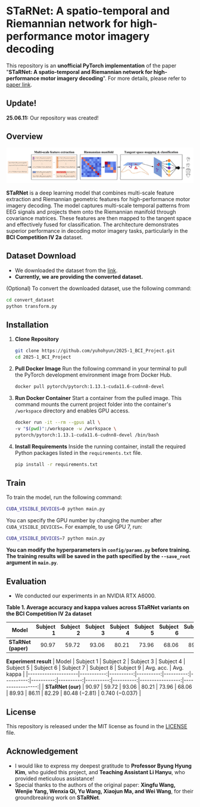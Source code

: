 # STaRNet: A spatio-temporal and Riemannian network for high-performance motor imagery decoding
This repository is an **unofficial PyTorch implementation** of the paper "**STaRNet: A spatio-temporal and Riemannian network for high-performance motor imagery decoding**". For more details, please refer to [paper link](https://www.sciencedirect.com/science/article/pii/S0893608024003952).

## Update!
**25.06.11:** Our repository was created!
## Overview

![STaRNet Architecture](figure/architecture.png)

**STaRNet** is a deep learning model that combines multi-scale feature extraction and Riemannian geometric features for high-performance motor imagery decoding. The model captures multi-scale temporal patterns from EEG signals and projects them onto the Riemannian manifold through covariance matrices. These features are then mapped to the tangent space and effectively fused for classification. The architecture demonstrates superior performance in decoding motor imagery tasks, particularly in the **BCI Competition IV 2a** dataset.

## Dataset Download

* We downloaded the dataset from the [link](https://www.bbci.de/competition/iv/download/index.html?agree=yes&submit=Submit).
* **Currently, we are providing the converted dataset.**

(Optional) To convert the downloaded dataset, use the following command:
```bash
cd convert_dataset
python transform.py
```

## Installation

1.  **Clone Repository**
    ```bash
    git clone https://github.com/yuhohyun/2025-1_BCI_Project.git
    cd 2025-1_BCI_Project
    ```

2.  **Pull Docker Image**
    Run the following command in your terminal to pull the PyTorch development environment image from Docker Hub.
    ```bash
    docker pull pytorch/pytorch:1.13.1-cuda11.6-cudnn8-devel
    ```

3.  **Run Docker Container**
    Start a container from the pulled image. This command mounts the current project folder into the container's `/workspace` directory and enables GPU access.
    ```bash
    docker run -it --rm --gpus all \
    -v "$(pwd)":/workspace -w /workspace \
    pytorch/pytorch:1.13.1-cuda11.6-cudnn8-devel /bin/bash
    ```

4.  **Install Requirements**
    Inside the running container, install the required Python packages listed in the `requirements.txt` file.
    ```bash
    pip install -r requirements.txt
    ```

## Train

To train the model, run the following command:
```bash
CUDA_VISIBLE_DEVICES=0 python main.py
```

You can specify the GPU number by changing the number after `CUDA_VISIBLE_DEVICES=`. For example, to use GPU 7, run:
```bash
CUDA_VISIBLE_DEVICES=7 python main.py
```

**You can modify the hyperparameters in `config/params.py` before training. The training results will be saved in the path specified by the `--save_root` argument in `main.py`**.

## Evaluation
* We conducted our experiments in an NVIDIA RTX A6000.

**Table 1. Average accuracy and kappa values across STaRNet variants on the BCI Competition IV 2a dataset**

| Model            | Subject 1 | Subject 2 | Subject 3 | Subject 4 | Subject 5 | Subject 6 | Subject 7 | Subject 8 | Subject 9 | Avg. acc.        | Avg. kappa       |
|---------------------|-----------:|----------:|----------:|----------:|----------:|----------:|----------:|----------:|----------:|-----------------:|-----------------:|
| **STaRNet (paper)**       |     90.97 |     59.72 |     93.06 |     80.21 |     73.96 |     68.06 |     89.93 |     86.11 |     82.29 | 80.48 (−2.81)    | 0.740 (−0.037)   |

**Experiment result**
| Model               | Subject 1 | Subject 2 | Subject 3 | Subject 4 | Subject 5 | Subject 6 | Subject 7 | Subject 8 | Subject 9 | Avg. acc.        | Avg. kappa       |
|---------------------|-----------:|----------:|----------:|----------:|----------:|----------:|----------:|----------:|----------:|-----------------:|-----------------:|
| **STaRNet (our)**       |     90.97 |     59.72 |     93.06 |     80.21 |     73.96 |     68.06 |     89.93 |     86.11 |     82.29 | 80.48 (−2.81)    | 0.740 (−0.037)   |

## License

This repository is released under the MIT license as found in the [LICENSE](https://github.com/ddongpal/2025-1-bci-project/blob/main/LICENSE) file.   

## Acknowledgement

* I would like to express my deepest gratitude to **Professor Byung Hyung Kim**, who guided this project, and **Teaching Assistant Li Hanyu**, who provided meticulous assistance!
* Special thanks to the authors of the original paper: **Xingfu Wang, Wenjie Yang, Wenxia Qi, Yu Wang, Xiaojun Ma, and Wei Wang**, for their groundbreaking work on **STaRNet**.